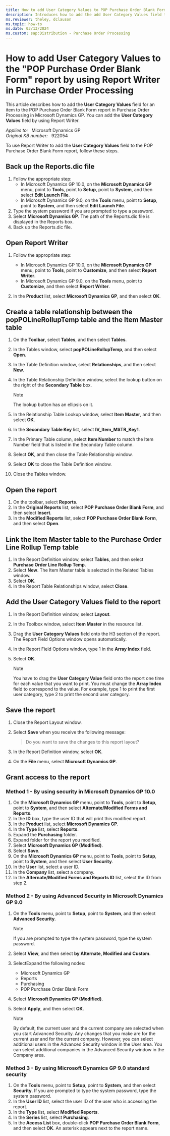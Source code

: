 ```yaml
---
title: How to add User Category Values to POP Purchase Order Blank Form
description: Introduces how to add the add User Category Values field to the POP Purchase Order Blank Form report by using Report Writer in Purchase Order Processing in Microsoft Dynamics GP.
ms.reviewer: theley, dclauson
ms.topic: how-to
ms.date: 03/13/2024
ms.custom: sap:Distribution - Purchase Order Processing
---
```

# How to add User Category Values to the "POP Purchase Order Blank Form" report by using Report Writer in Purchase Order Processing

This article describes how to add the **User Category Values** field for an item to the POP Purchase Order Blank Form report in Purchase Order Processing in Microsoft Dynamics GP. You can add the **User Category Values** field by using Report Writer.

_Applies to:_ &nbsp; Microsoft Dynamics GP  
_Original KB number:_ &nbsp; 922054

To use Report Writer to add the **User Category Values** field to the POP Purchase Order Blank Form report, follow these steps.

## Back up the Reports.dic file

1. Follow the appropriate step:
    - In Microsoft Dynamics GP 10.0, on the **Microsoft Dynamics GP** menu, point to **Tools**, point to **Setup**, point to **System**, and then select **Edit Launch File**.
    - In Microsoft Dynamics GP 9.0, on the **Tools** menu, point to **Setup**, point to **System**, and then select **Edit Launch File**.
2. Type the system password if you are prompted to type a password.
3. Select **Microsoft Dynamics GP**. The path of the Reports.dic file is displayed in the Reports box.
4. Back up the Reports.dic file.

## Open Report Writer

1. Follow the appropriate step:

    - In Microsoft Dynamics GP 10.0, on the **Microsoft Dynamics GP** menu, point to **Tools**, point to **Customize**, and then select **Report Writer**.
    - In Microsoft Dynamics GP 9.0, on the **Tools** menu, point to **Customize**, and then select **Report Writer**.
2. In the **Product** list, select **Microsoft Dynamics GP**, and then select **OK**.

## Create a table relationship between the popPOLineRollupTemp table and the Item Master table

1. On the **Toolbar**, select **Tables**, and then select **Tables**.
2. In the Tables window, select **popPOLineRollupTemp**, and then select **Open**.
3. In the Table Definition window, select **Relationships**, and then select **New**.
4. In the Table Relationship Definition window, select the lookup button on the right of the **Secondary Table** box.

   > [!NOTE]
   > The lookup button has an ellipsis on it.
5. In the Relationship Table Lookup window, select **Item Master**, and then select **OK**.
6. In the **Secondary Table Key** list, select **IV_Item_MSTR_Key1**.
7. In the Primary Table column, select **Item Number** to match the Item Number field that is listed in the Secondary Table column.
8. Select **OK**, and then close the Table Relationship window.
9. Select **OK** to close the Table Definition window.
10. Close the Tables window.

## Open the report

1. On the toolbar, select **Reports**.
2. In the **Original Reports** list, select **POP Purchase Order Blank Form**, and then select **Insert**.
3. In the **Modified Reports** list, select **POP Purchase Order Blank Form**, and then select **Open**.

## Link the Item Master table to the Purchase Order Line Rollup Temp table

1. In the Report Definition window, select **Tables**, and then select **Purchase Order Line Rollup Temp**.
2. Select **New**. The Item Master table is selected in the Related Tables window.
3. Select **OK**.
4. In the Report Table Relationships window, select **Close**.

## Add the User Category Values field to the report

1. In the Report Definition window, select **Layout**.
2. In the Toolbox window, select **Item Master** in the resource list.
3. Drag the **User Category Values** field onto the H3 section of the report. The Report Field Options window opens automatically.
4. In the Report Field Options window, type 1 in the **Array Index** field.
5. Select **OK**.

   > [!NOTE]
   > You have to drag the **User Category Value** field onto the report one time for each value that you want to print. You must change the **Array Index** field to correspond to the value. For example, type 1 to print the first user category, type 2 to print the second user category.

## Save the report

1. Close the Report Layout window.
2. Select **Save** when you receive the following message:

   > Do you want to save the changes to this report layout?
3. In the Report Definition window, select **OK**.
4. On the **File** menu, select **Microsoft Dynamics GP**.

## Grant access to the report

### Method 1 - By using security in Microsoft Dynamics GP 10.0

1. On the **Microsoft Dynamics GP** menu, point to **Tools**, point to **Setup**, point to **System**, and then select **Alternate/Modified Forms and Reports**.
2. In the **ID** box, type the user ID that will print this modified report.
3. In the **Product** list, select **Microsoft Dynamics GP**.
4. In the **Type** list, select **Reports**.
5. Expand the **Purchasing** folder.
6. Expand folder for the report you modified.
7. Select **Microsoft Dynamics GP (Modified)**.
8. Select **Save**.
9. On the **Microsoft Dynamics GP** menu, point to **Tools**, point to **Setup**, point to **System**, and then select **User Security**.
10. In the **User** list, select a user ID.
11. In the **Company** list, select a company.
12. In the **Alternate/Modified Forms and Reports ID** list, select the ID from step 2.

### Method 2 - By using Advanced Security in Microsoft Dynamics GP 9.0

1. On the **Tools** menu, point to **Setup**, point to **System**, and then select **Advanced Security**.
   > [!NOTE]
   > If you are prompted to type the system password, type the system password.

2. Select **View**, and then select **by Alternate, Modified and Custom**.
3. SelectExpand the following nodes:
    - Microsoft Dynamics GP
    - Reports
    - Purchasing
    - POP Purchase Order Blank Form
4. Select **Microsoft Dynamics GP (Modified)**.
5. Select **Apply**, and then select **OK**.

   > [!NOTE]
   > By default, the current user and the current company are selected when you start Advanced Security. Any changes that you make are for the current user and for the current company. However, you can select additional users in the Advanced Security window in the User area. You can select additional companies in the Advanced Security window in the Company area.

### Method 3 - By using Microsoft Dynamics GP 9.0 standard security

1. On the **Tools** menu, point to **Setup**, point to **System**, and then select **Security**. If you are prompted to type the system password, type the system password.
2. In the **User ID** list, select the user ID of the user who is accessing the report.
3. In the **Type** list, select **Modified Reports**.
4. In the **Series** list, select **Purchasing**.
5. In the **Access List** box, double-click **POP Purchase Order Blank Form**, and then select **OK**. An asterisk appears next to the report name.
